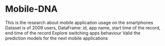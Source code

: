 # Mobile-DNA

This is the research about mobile application usage on the smartphones
Dataset is of 2009 users, DataFrame: id, app name, start time of the record, end time of the record
Explore switching apps behaviour
Valid the prediction models for the next mobile applications
